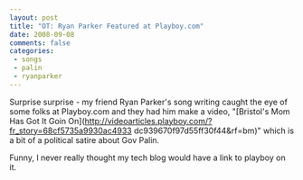 ```yaml
---
layout: post
title: "OT: Ryan Parker Featured at Playboy.com"
date: 2008-09-08
comments: false
categories:
 - songs
 - palin
 - ryanparker
---
```

Surprise surprise - my friend Ryan Parker's song writing caught the eye of
some folks at Playboy.com and they had him make a video, "[Bristol's Mom Has
Got It Goin On](http://videoarticles.playboy.com/?fr_story=68cf5735a9930ac4933
dc939670f97d55ff30f44&rf=bm)" which is a bit of a political satire about Gov
Palin.  
  
Funny, I never really thought my tech blog would have a link to playboy on it.


